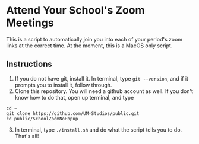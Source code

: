 # Attend Your School's Zoom Meetings

This is a script to automatically join you into each of your period's zoom links at the correct time. At the moment, this is a MacOS only script.

## Instructions

1. If you do not have git, install it. In terminal, type `git --version`, and if it prompts you to install it, follow through.
2. Clone this repository. You will need a github account as well. If you don't know how to do that, open up terminal, and type
```
cd ~
git clone https://github.com/UM-Studios/public.git
cd public/SchoolZoomNoPopup
```
3. In terminal, type `./install.sh` and do what the script tells you to do. That's all!
